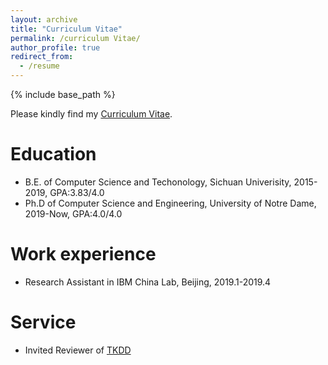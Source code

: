 ```yaml
---
layout: archive
title: "Curriculum Vitae"
permalink: /curriculum Vitae/
author_profile: true
redirect_from:
  - /resume
---
```


{% include base_path %}

Please kindly find my [Curriculum Vitae]().

Education
======
* B.E. of Computer Science and Techonology, Sichuan Univerisity, 2015-2019, GPA:3.83/4.0
* Ph.D of Computer Science and Engineering, University of Notre Dame, 2019-Now, GPA:4.0/4.0

Work experience
======
* Research Assistant in IBM China Lab, Beijing, 2019.1-2019.4

Service
======
* Invited Reviewer of [TKDD](https://tkdd.acm.org/)
